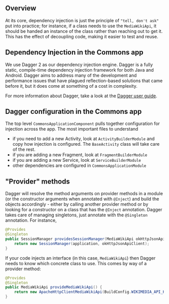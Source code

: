 ## Overview

At its core, dependency injection is just the principle of `"tell, don't ask"` put into practice; for instance, if a class needs to use the `MediaWikiApi`, it should be handed an instance of the class rather than reaching out to get it.  This has the effect of decoupling code, making it easier to test and reuse.

## Dependency Injection in the Commons app

We use Dagger 2 as our dependency injection engine.  Dagger is a fully static, compile-time dependency injection framework for both Java and Android.  Dagger aims to address many of the development and performance issues that have plagued reflection-based solutions that came before it, but it does come at something of a cost in complexity.

For more information about Dagger, take a look at the [Dagger user guide](https://google.github.io/dagger/users-guide.html).

## Dagger configuration in the Commons app

The top level `CommonsApplicationComponent` pulls together configuration for injection across the app.  The most important files to understand

- if you need to add a new Activity, look at `ActivityBuilderModule` and copy how injection is configured.  The `BaseActivity` class will take care of the rest.
- if you are adding a new Fragment, look at `FragmentBuilderModule`
- if you are adding a new Service, look at `ServiceBuilderModule`
- other dependencies are configured in `CommonsApplicationModule`

## "Provider" methods

Dagger will resolve the method arguments on provider methods in a module (or the constructor arguments when annotated with `@Inject`) and build the objects accordingly - either by calling another provider method or by looking for a constructor on a class that has the `@Inject` annotation.  Dagger takes care of managing singletons, just annotate with the `@Singleton` annotation.  For instance,

```java
@Provides
@Singleton
public SessionManager providesSessionManager(MediaWikiApi okHttpJsonApiClient) {
    return new SessionManager(application, okHttpJsonApiClient);
}
```

If your code injects an interface (in this case, `MediaWikiApi`) then Dagger needs to know which concrete class to use.  This comes by way of a provider method:

```java
@Provides
@Singleton
public MediaWikiApi provideMediaWikiApi() {
    return new ApacheHttpClientMediaWikiApi(BuildConfig.WIKIMEDIA_API_HOST);
}
```
